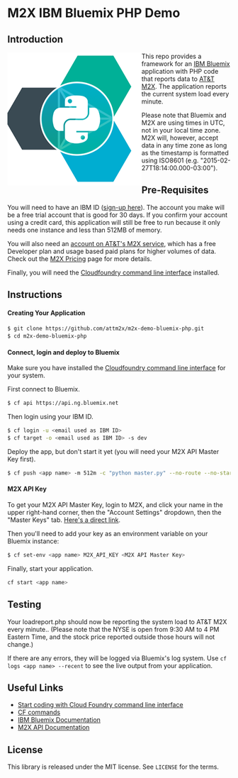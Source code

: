 # M2X IBM Bluemix PHP Demo


## Introduction

<img align="left" src="/icon.png"> This repo provides a framework for an [IBM Bluemix](http://www.bluemix.net) application with PHP code that reports data to [AT&T M2X](https://m2x.att.com). The application reports the current system load every minute.

Please note that Bluemix and M2X are using times in UTC, not in your local time zone. M2X will, however, accept data in any time zone as long as the timestamp is formatted using ISO8601 (e.g. "2015-02-27T18:14:00.000-03:00").


## Pre-Requisites

You will need to have an IBM ID ([sign-up here](https://apps.admin.ibmcloud.com/manage/trial/bluemix.html)). The account you make will be a free trial account that is good for 30 days. If you confirm your account using a credit card, this application will still be free to run because it only needs one instance and less than 512MB of memory.

You will also need an [account on AT&T's M2X service](https://m2x.att.com/signup), which has a free Developer plan and usage based paid plans for higher volumes of data. Check out the [M2X Pricing](https://m2x.att.com/pricing) page for more details.

Finally, you will need the [Cloudfoundry command line interface](https://github.com/cloudfoundry/cli/releases) installed. 

## Instructions

#### Creating Your Application

```bash
$ git clone https://github.com/attm2x/m2x-demo-bluemix-php.git
$ cd m2x-demo-bluemix-php
```

#### Connect, login and deploy to Bluemix

Make sure you have installed the [Cloudfoundry command line interface](https://github.com/cloudfoundry/cli/releases) for your system.

First connect to Bluemix.
```bash
$ cf api https://api.ng.bluemix.net
```
Then login using your IBM ID.
```bash
$ cf login -u <email used as IBM ID>
$ cf target -o <email used as IBM ID> -s dev
```
Deploy the app, but don't start it yet (you will need your M2X API Master Key first).
```bash
$ cf push <app name> -m 512m -c "python master.py" --no-route --no-start
```


#### M2X API Key

To get your M2X API Master Key, login to M2X, and click your name in the upper right-hand corner, then the "Account Settings" dropdown, then the "Master Keys" tab. [Here's a direct link](https://m2x.att.com/account#master-keys). 

Then you'll need to add your key as an environment variable on your Bluemix instance:
```bash
$ cf set-env <app name> M2X_API_KEY <M2X API Master Key>
```
Finally, start your application.

```bash
cf start <app name>
```


## Testing

Your loadreport.php should now be reporting the system load to AT&T M2X every minute.. (Please note that the NYSE is open from 9:30 AM to 4 PM Eastern Time, and the stock price reported outside those hours will not change.)

If there are any errors, they will be logged via Bluemix's log system. Use ```cf logs <app name> --recent``` to see the live output from your application.

## Useful Links

- [Start coding with Cloud Foundry command line interface](https://www.ng.bluemix.net/docs/#starters/install_cli.html)
- [CF commands](https://www.ng.bluemix.net/docs/#cli/index.html#cli) 
- [IBM Bluemix Documentation](https://www.ng.bluemix.net/docs/#)
- [M2X API Documentation](https://m2x.att.com/developer/documentation/overview)

## License

This library is released under the MIT license. See ``LICENSE`` for the terms.
